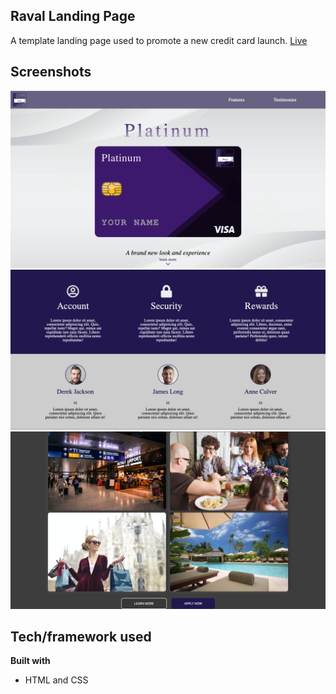 ## Raval Landing Page
A template landing page used to promote a new credit card launch.
[Live](https://dmc09.github.io/Raval-Landing/)

## Screenshots
![Image of App](https://github.com/DMC09/Raval-Landing/blob/main/img/Screenshot_1.png)
![Image of App 2](https://github.com/DMC09/Raval-Landing/blob/main/img/Screenshot_2.png)
![Image of App 3](https://github.com/DMC09/Raval-Landing/blob/main/img/Screenshot_3.png)

## Tech/framework used

<b>Built with</b>
- HTML and CSS
